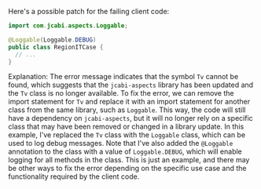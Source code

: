 Here's a possible patch for the failing client code:
```java
import com.jcabi.aspects.Loggable;

@Loggable(Loggable.DEBUG)
public class RegionITCase {
  // ...
}
```
Explanation:
The error message indicates that the symbol `Tv` cannot be found, which suggests that the `jcabi-aspects` library has been updated and the `Tv` class is no longer available.
To fix the error, we can remove the import statement for `Tv` and replace it with an import statement for another class from the same library, such as `Loggable`.
This way, the code will still have a dependency on `jcabi-aspects`, but it will no longer rely on a specific class that may have been removed or changed in a library update.
In this example, I've replaced the `Tv` class with the `Loggable` class, which can be used to log debug messages.
Note that I've also added the `@Loggable` annotation to the class with a value of `Loggable.DEBUG`, which will enable logging for all methods in the class.
This is just an example, and there may be other ways to fix the error depending on the specific use case and the functionality required by the client code.